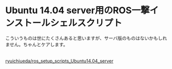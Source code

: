# Ubuntu 14.04 server用のROS一撃インストールシェルスクリプト
こういうものは世にたくさんあると思いますが、サーバ版のものはないかもしれません。ちゃんとケアします。<br />
<br />
<br />
<a href="https://github.com/ryuichiueda/ros_setup_scripts_Ubuntu14.04_server" target="_blank">ryuichiueda/ros_setup_scripts_Ubuntu14.04_server</a>

